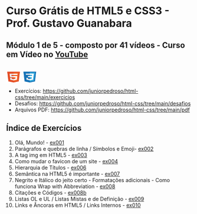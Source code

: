 # Curso Grátis de **HTML5** e **CSS3** - Prof. Gustavo Guanabara
## Módulo 1 de 5 - composto por 41 vídeos - Curso em Vídeo no [YouTube](https://youtu.be/Ejkb_YpuHWs)
<div style="display: inline_block"><br>
  <img align="center" alt="Junior-HTML" height="30" width="40" src="https://raw.githubusercontent.com/devicons/devicon/master/icons/html5/html5-original.svg">
  <img align="center" alt="Junior-CSS" height="30" width="40" src="https://raw.githubusercontent.com/devicons/devicon/master/icons/css3/css3-original.svg">
</div>

* Exercícios: https://github.com/juniorpedroso/html-css/tree/main/exercicios
* Desafios: https://github.com/juniorpedroso/html-css/tree/main/desafios
* Arquivos PDF: https://github.com/juniorpedroso/html-css/tree/main/pdf

## Índice de Exercícios
1. Olá, Mundo! - [ex001](https://github.com/juniorpedroso/html-css/tree/main/exercicios/ex001)
2. Parágrafos e quebras de linha / Símbolos e Emoji- [ex002](https://github.com/juniorpedroso/html-css/tree/main/exercicios/ex002)
3. A tag img em HTML5 - [ex003](https://github.com/juniorpedroso/html-css/tree/main/exercicios/ex003)
4. Como mudar o favicon de um site - [ex004](https://github.com/juniorpedroso/html-css/tree/main/exercicios/ex004)
5. Hierarquia de Títulos - [ex006](https://github.com/juniorpedroso/html-css/tree/main/exercicios/ex006)
6. Semântica na HTML5 é importante - [ex007](https://github.com/juniorpedroso/html-css/tree/main/exercicios/ex007)
7. Negrito e Itálico do jeito certo - Formatações adicionais - Como funciona Wrap with Abbreviation - [ex008](https://github.com/juniorpedroso/html-css/tree/main/exercicios/ex008)
8. Citações e Códigos - [ex008b](https://github.com/juniorpedroso/html-css/tree/main/exercicios/ex008b)
9. Listas OL e UL / Listas Mistas e de Definição - [ex009](https://github.com/juniorpedroso/html-css/tree/main/exercicios/ex009)
10. Links e Âncoras em HTML5 / Links Internos - [ex010](https://github.com/juniorpedroso/html-css/tree/main/exercicios/ex010)
